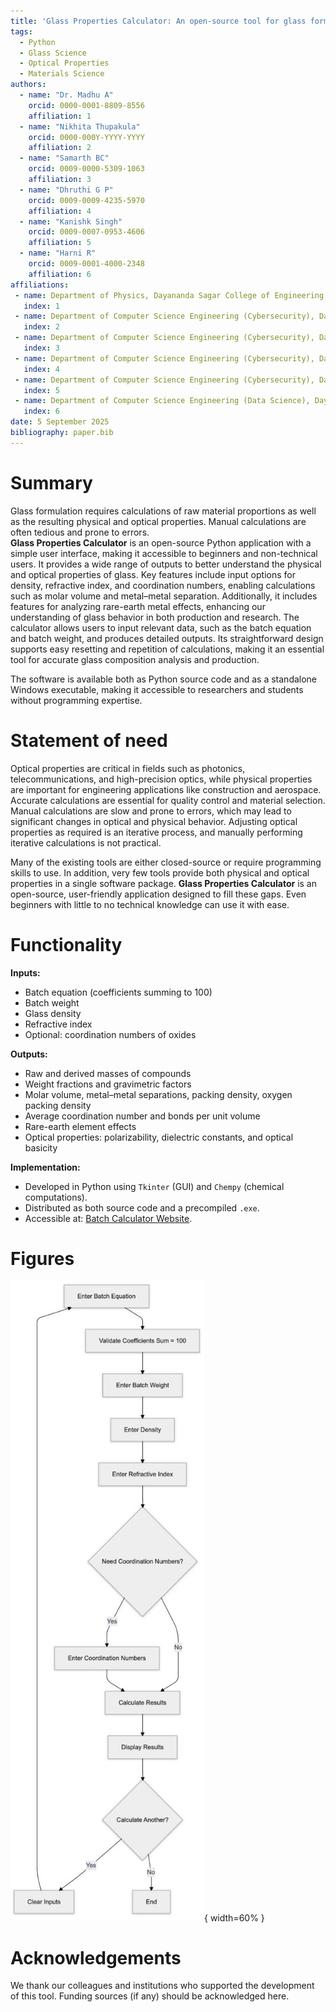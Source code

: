 ```yaml
---
title: 'Glass Properties Calculator: An open-source tool for glass formulation and property estimation'
tags:
  - Python
  - Glass Science
  - Optical Properties
  - Materials Science
authors:
  - name: "Dr. Madhu A"
    orcid: 0000-0001-8809-8556
    affiliation: 1
  - name: "Nikhita Thupakula"
    orcid: 0000-000Y-YYYY-YYYY
    affiliation: 2
  - name: "Samarth BC"
    orcid: 0009-0000-5309-1063
    affiliation: 3
  - name: "Dhruthi G P"
    orcid: 0009-0009-4235-5970
    affiliation: 4
  - name: "Kanishk Singh"
    orcid: 0009-0007-0953-4606
    affiliation: 5
  - name: "Harni R"
    orcid: 0009-0001-4000-2348
    affiliation: 6
affiliations:
 - name: Department of Physics, Dayananda Sagar College of Engineering, Bangalore, India
   index: 1
 - name: Department of Computer Science Engineering (Cybersecurity), Dayananda Sagar College of Engineering, Bangalore, India
   index: 2
 - name: Department of Computer Science Engineering (Cybersecurity), Dayananda Sagar College of Engineering, Bangalore, India
   index: 3
 - name: Department of Computer Science Engineering (Cybersecurity), Dayananda Sagar College of Engineering, Bangalore, India
   index: 4
 - name: Department of Computer Science Engineering (Cybersecurity), Dayananda Sagar College of Engineering, Bangalore, India
   index: 5
 - name: Department of Computer Science Engineering (Data Science), Dayananda Sagar College of Engineering, Bangalore, India
   index: 6
date: 5 September 2025
bibliography: paper.bib
---
```


# Summary

Glass formulation requires calculations of raw material proportions as well as the resulting physical and optical properties. Manual calculations are often tedious and prone to errors.  
**Glass Properties Calculator** is an open-source Python application with a simple user interface, making it accessible to beginners and non-technical users. It provides a wide range of outputs to better understand the physical and optical properties of glass. Key features include input options for density, refractive index, and coordination numbers, enabling calculations such as molar volume and metal–metal separation. Additionally, it includes features for analyzing rare-earth metal effects, enhancing our understanding of glass behavior in both production and research. The calculator allows users to input relevant data, such as the batch equation and batch weight, and produces detailed outputs. Its straightforward design supports easy resetting and repetition of calculations, making it an essential tool for accurate glass composition analysis and production.  

The software is available both as Python source code and as a standalone Windows executable, making it accessible to researchers and students without programming expertise.

# Statement of need

Optical properties are critical in fields such as photonics, telecommunications, and high-precision optics, while physical properties are important for engineering applications like construction and aerospace. Accurate calculations are essential for quality control and material selection. Manual calculations are slow and prone to errors, which may lead to significant changes in optical and physical behavior. Adjusting optical properties as required is an iterative process, and manually performing iterative calculations is not practical.  

Many of the existing tools are either closed-source or require programming skills to use. In addition, very few tools provide both physical and optical properties in a single software package. **Glass Properties Calculator** is an open-source, user-friendly application designed to fill these gaps. Even beginners with little to no technical knowledge can use it with ease.

# Functionality

**Inputs:**  
- Batch equation (coefficients summing to 100)  
- Batch weight  
- Glass density  
- Refractive index  
- Optional: coordination numbers of oxides  

**Outputs:**  
- Raw and derived masses of compounds  
- Weight fractions and gravimetric factors  
- Molar volume, metal–metal separations, packing density, oxygen packing density  
- Average coordination number and bonds per unit volume  
- Rare-earth element effects  
- Optical properties: polarizability, dielectric constants, and optical basicity  

**Implementation:**  
- Developed in Python using `Tkinter` (GUI) and `Chempy` (chemical computations).  
- Distributed as both source code and a precompiled `.exe`.  
- Accessible at: [Batch Calculator Website](https://batch-calculator.vercel.app/).  

# Figures

![Flow chart of the estimation procedure](flowchart.jpg){ width=60% }

# Acknowledgements

We thank our colleagues and institutions who supported the development of this tool. Funding sources (if any) should be acknowledged here.
